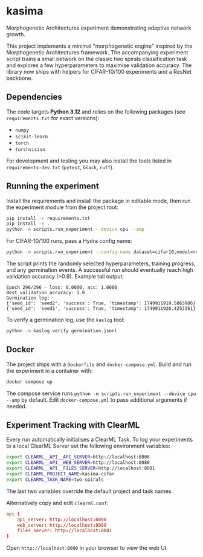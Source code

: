 # kasima

Morphogenetic Architectures experiment demonstrating adaptive network growth.

This project implements a minimal "morphogenetic engine" inspired by the
Morphogenetic Architectures framework. The accompanying experiment script trains
a small network on the classic two spirals classification task and explores a
few hyperparameters to maximise validation accuracy. The library now ships with
helpers for CIFAR-10/100 experiments and a ResNet backbone.

## Dependencies

The code targets **Python 3.12** and relies on the following packages (see
`requirements.txt` for exact versions):

- `numpy`
- `scikit-learn`
- `torch`
- `torchvision`

For development and testing you may also install the tools listed in
`requirements-dev.txt` (`pytest`, `black`, `ruff`).

## Running the experiment

Install the requirements and install the package in editable mode, then run the
experiment module from the project root:

```bash
pip install -r requirements.txt
pip install -e .
python -m scripts.run_experiment --device cpu --amp
```

For CIFAR-10/100 runs, pass a Hydra config name:

```bash
python -m scripts.run_experiment --config-name dataset=cifar10,model=resnet18
```

The script prints the randomly selected hyperparameters, training progress, and
any germination events. A successful run should eventually reach high validation
accuracy (>0.9). Example tail output:

```text
Epoch 296/296 - loss: 0.0000, acc: 1.0000
Best validation accuracy: 1.0
Germination log:
{'seed_id': 'seed2', 'success': True, 'timestamp': 1749911919.5063906}
{'seed_id': 'seed1', 'success': True, 'timestamp': 1749911926.4253361}
```

To verify a germination log, use the ``kaslog`` tool:

```bash
python -m kaslog verify germination.jsonl
```

## Docker

The project ships with a `Dockerfile` and `docker-compose.yml`. Build and run
the experiment in a container with:

```bash
docker compose up
```

The compose service runs `python -m scripts.run_experiment --device cpu --amp` by
default. Edit `docker-compose.yml` to pass additional arguments if needed.

## Experiment Tracking with ClearML

Every run automatically initialises a ClearML Task. To log your experiments to a
local ClearML Server set the following environment variables:

```bash
export CLEARML__API__API_SERVER=http://localhost:8008
export CLEARML__API__WEB_SERVER=http://localhost:8080
export CLEARML__API__FILES_SERVER=http://localhost:8081
export CLEARML_PROJECT_NAME=kasima-cifar
export CLEARML_TASK_NAME=two-spirals
```
The last two variables override the default project and task names.

Alternatively copy and edit `clearml.conf`:

```conf
api {
    api_server: http://localhost:8008
    web_server: http://localhost:8080
    files_server: http://localhost:8081
}
```

Open `http://localhost:8080` in your browser to view the web UI.

